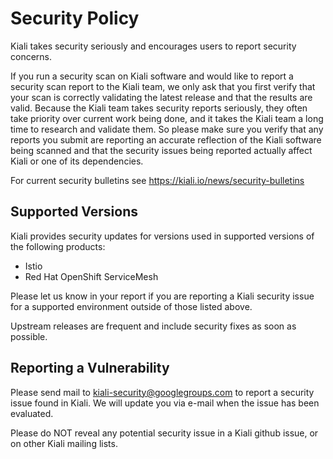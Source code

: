 # Security Policy
Kiali takes security seriously and encourages users to report security concerns.

If you run a security scan on Kiali software and would like to report a security scan report to the Kiali team, we only ask that you first verify that your scan is correctly validating the latest release and that the results are valid. Because the Kiali team takes security reports seriously, they often take priority over current work being done, and it takes the Kiali team a long time to research and validate them. So please make sure you verify that any reports you submit are reporting an accurate reflection of the Kiali software being scanned and that the security issues being reported actually affect Kiali or one of its dependencies.

For current security bulletins see https://kiali.io/news/security-bulletins

## Supported Versions
Kiali provides security updates for versions used in supported versions of the following products:

- Istio
- Red Hat OpenShift ServiceMesh

Please let us know in your report if you are reporting a Kiali security issue for a supported environment
outside of those listed above.

Upstream releases are frequent and include security fixes as soon as possible.

## Reporting a Vulnerability
Please send mail to kiali-security@googlegroups.com to report a security issue found in Kiali.  We will update you
via e-mail when the issue has been evaluated.

Please do NOT reveal any potential security issue in a Kiali github issue, or on other Kiali mailing lists.
